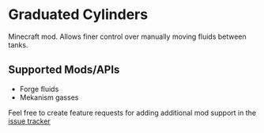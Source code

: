 # Graduated Cylinders
Minecraft mod. Allows finer control over manually moving fluids between tanks.

## Supported Mods/APIs
- Forge fluids
- Mekanism gasses

Feel free to create feature requests for adding additional mod support in the [issue tracker](https://github.com/Bedrockbreaker/Graduated-Cylinders/issues)
